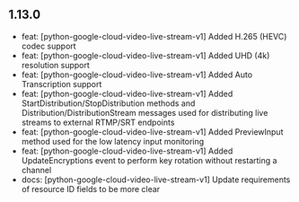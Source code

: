 ## 1.13.0

- feat: [python-google-cloud-video-live-stream-v1] Added H.265 (HEVC) codec support
- feat: [python-google-cloud-video-live-stream-v1] Added UHD (4k) resolution support
- feat: [python-google-cloud-video-live-stream-v1] Added Auto Transcription support
- feat: [python-google-cloud-video-live-stream-v1] Added StartDistribution/StopDistribution methods and Distribution/DistributionStream messages used for distributing live streams to external RTMP/SRT endpoints
- feat: [python-google-cloud-video-live-stream-v1] Added PreviewInput method used for the low latency input monitoring
- feat: [python-google-cloud-video-live-stream-v1] Added UpdateEncryptions event to perform key rotation without restarting a channel
- docs: [python-google-cloud-video-live-stream-v1] Update requirements of resource ID fields to be more clear
